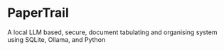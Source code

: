 # PaperTrail
A local LLM based, secure, document tabulating and organising system using SQLite, Ollama, and Python
